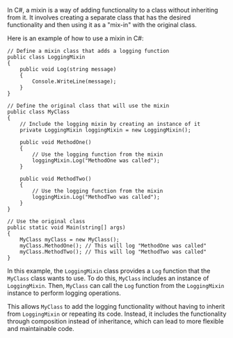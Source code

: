 In C#, a mixin is a way of adding functionality to a class without inheriting from it. It involves creating a separate class that has the desired functionality and then using it as a "mix-in" with the original class.

Here is an example of how to use a mixin in C#:

```
// Define a mixin class that adds a logging function
public class LoggingMixin
{
    public void Log(string message)
    {
        Console.WriteLine(message);
    }
}

// Define the original class that will use the mixin
public class MyClass
{
    // Include the logging mixin by creating an instance of it
    private LoggingMixin loggingMixin = new LoggingMixin();

    public void MethodOne()
    {
        // Use the logging function from the mixin
        loggingMixin.Log("MethodOne was called");
    }

    public void MethodTwo()
    {
        // Use the logging function from the mixin
        loggingMixin.Log("MethodTwo was called");
    }
}

// Use the original class
public static void Main(string[] args)
{
    MyClass myClass = new MyClass();
    myClass.MethodOne(); // This will log "MethodOne was called"
    myClass.MethodTwo(); // This will log "MethodTwo was called"
}
```

In this example, the `LoggingMixin` class provides a `Log` function that the `MyClass` class wants to use. To do this, `MyClass` includes an instance of `LoggingMixin`. Then, `MyClass` can call the `Log` function from the `LoggingMixin` instance to perform logging operations.

This allows `MyClass` to add the logging functionality without having to inherit from `LoggingMixin` or repeating its code. Instead, it includes the functionality through composition instead of inheritance, which can lead to more flexible and maintainable code.